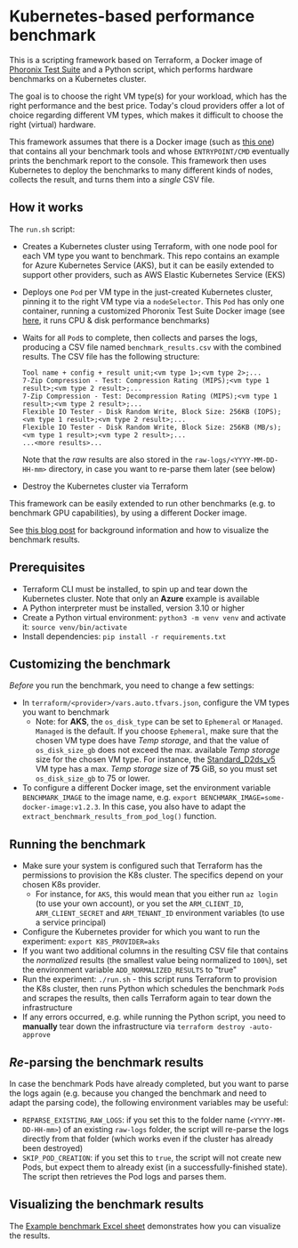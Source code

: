# Kubernetes-based performance benchmark
This is a scripting framework based on Terraform, a Docker image of [Phoronix Test Suite](https://www.phoronix-test-suite.com/) and a Python script, which performs hardware benchmarks on a Kubernetes cluster.

The goal is to choose the right VM type(s) for your workload, which has the right performance and the best price. Today's cloud providers offer a lot of choice regarding different VM types, which makes it difficult to choose the right (virtual) hardware.

This framework assumes that there is a Docker image (such as [this one](https://github.com/MShekow/pts-docker-benchmark)) that contains all your benchmark tools and whose `ENTRYPOINT/CMD` eventually prints the benchmark report to the console. This framework then uses Kubernetes to deploy the benchmarks to many different kinds of nodes, collects the result, and turns them into a _single_ CSV file.


## How it works

The `run.sh` script:

- Creates a Kubernetes cluster using Terraform, with one node pool for each VM type you want to benchmark. This repo contains an example for Azure Kubernetes Service (AKS), but it can be easily extended to support other providers, such as AWS Elastic Kubernetes Service (EKS)
- Deploys one `Pod` per VM type in the just-created Kubernetes cluster, pinning it to the right VM type via a `nodeSelector`. This `Pod` has only one container, running a customized Phoronix Test Suite Docker image (see [here](https://github.com/MShekow/pts-docker-benchmark), it runs CPU & disk performance benchmarks) 
- Waits for all `Pod`s to complete, then collects and parses the logs, producing a CSV file named `benchmark_results.csv` with the combined results. The CSV file has the following structure:
  ```
  Tool name + config + result unit;<vm type 1>;<vm type 2>;...
  7-Zip Compression - Test: Compression Rating (MIPS);<vm type 1 result>;<vm type 2 result>;...
  7-Zip Compression - Test: Decompression Rating (MIPS);<vm type 1 result>;<vm type 2 result>;...
  Flexible IO Tester - Disk Random Write, Block Size: 256KB (IOPS);<vm type 1 result>;<vm type 2 result>;...
  Flexible IO Tester - Disk Random Write, Block Size: 256KB (MB/s);<vm type 1 result>;<vm type 2 result>;...
  ...<more results>...
  ```
  
  Note that the _raw_ results are also stored in the `raw-logs/<YYYY-MM-DD-HH-mm>` directory, in case you want to re-parse them later (see below)
- Destroy the Kubernetes cluster via Terraform

This framework can be easily extended to run other benchmarks (e.g. to benchmark GPU capabilities), by using a different Docker image.

See [this blog post](https://www.augmentedmind.de/?p=3313) for background information and how to visualize the benchmark results.

## Prerequisites
- Terraform CLI must be installed, to spin up and tear down the Kubernetes cluster. Note that only an **Azure** example is available
- A Python interpreter must be installed, version 3.10 or higher
- Create a Python virtual environment: `python3 -m venv venv` and activate it: `source venv/bin/activate`
- Install dependencies: `pip install -r requirements.txt`

## Customizing the benchmark

_Before_ you run the benchmark, you need to change a few settings:

- In `terraform/<provider>/vars.auto.tfvars.json`, configure the VM types you want to benchmark
  - Note: for **AKS**, the `os_disk_type` can be set to `Ephemeral` or `Managed`. `Managed` is the default. If you choose `Ephemeral`, make sure that the chosen VM type does have _Temp storage_, and that the value of `os_disk_size_gb` does not exceed the max. available _Temp storage_ size for the chosen VM type. For instance, the [Standard_D2ds_v5](https://learn.microsoft.com/en-us/azure/virtual-machines/ddv5-ddsv5-series) VM type has a max. _Temp storage_ size of **75** GiB, so you must set `os_disk_size_gb` to 75 or lower.
- To configure a different Docker image, set the environment variable `BENCHMARK_IMAGE` to the image name, e.g. `export BENCHMARK_IMAGE=some-docker-image:v1.2.3`. In this case, you also have to adapt the `extract_benchmark_results_from_pod_log()` function.

## Running the benchmark
- Make sure your system is configured such that Terraform has the permissions to provision the K8s cluster. The specifics depend on your chosen K8s provider.
  - For instance, for `AKS`, this would mean that you either run `az login` (to use your own account), or you set the `ARM_CLIENT_ID`, `ARM_CLIENT_SECRET` and `ARM_TENANT_ID` environment variables (to use a service principal)
- Configure the Kubernetes provider for which you want to run the experiment: `export K8S_PROVIDER=aks`
- If you want two additional columns in the resulting CSV file that contains the _normalized_ results (the smallest value being normalized to `100%`), set the environment variable `ADD_NORMALIZED_RESULTS` to "true"
- Run the experiment: `./run.sh` - this script runs Terraform to provision the K8s cluster, then runs Python which schedules the benchmark `Pod`s and scrapes the results, then calls Terraform again to tear down the infrastructure
- If any errors occurred, e.g. while running the Python script, you need to **manually** tear down the infrastructure via `terraform destroy -auto-approve`


## _Re_-parsing the benchmark results

In case the benchmark Pods have already completed, but you want to parse the logs again (e.g. because you changed the benchmark and need to adapt the parsing code), the following environment variables may be useful:
- `REPARSE_EXISTING_RAW_LOGS`: if you set this to the folder name (`<YYYY-MM-DD-HH-mm>`) of an existing `raw-logs` folder, the script will re-parse the logs directly from that folder (which works even if the cluster has already been destroyed)
- `SKIP_POD_CREATION`: if you set this to `true`, the script will not create new Pods, but expect them to already exist (in a successfully-finished state). The script then retrieves the Pod logs and parses them.

## Visualizing the benchmark results
The [Example benchmark Excel sheet](./Example%20benchmark.xlsx) demonstrates how you can visualize the results.
